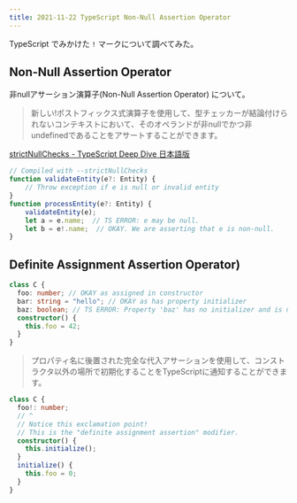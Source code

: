 ```yaml
---
title: 2021-11-22 TypeScript Non-Null Assertion Operator
---
```


TypeScript でみかけた `!` マークについて調べてみた。

## Non-Null Assertion Operator

非nullアサーション演算子(Non-Null Assertion Operator) について。

> 新しい!ポストフィックス式演算子を使用して、型チェッカーが結論付けられないコンテキストにおいて、そのオペランドが非nullでかつ非undefinedであることをアサートすることができます。

[strictNullChecks - TypeScript Deep Dive 日本語版](https://typescript-jp.gitbook.io/deep-dive/intro/strictnullchecks)

```ts
// Compiled with --strictNullChecks
function validateEntity(e?: Entity) {
    // Throw exception if e is null or invalid entity
}
function processEntity(e?: Entity) {
    validateEntity(e);
    let a = e.name;  // TS ERROR: e may be null.
    let b = e!.name;  // OKAY. We are asserting that e is non-null.
}
```

## Definite Assignment Assertion Operator)

```ts
class C {
  foo: number; // OKAY as assigned in constructor
  bar: string = "hello"; // OKAY as has property initializer
  baz: boolean; // TS ERROR: Property 'baz' has no initializer and is not assigned directly in the constructor.
  constructor() {
    this.foo = 42;
  }
}
```

> プロパティ名に後置された完全な代入アサーションを使用して、コンストラクタ以外の場所で初期化することをTypeScriptに通知することができます。

```ts
class C {
  foo!: number;
  // ^
  // Notice this exclamation point!
  // This is the "definite assignment assertion" modifier.
  constructor() {
    this.initialize();
  }
  initialize() {
    this.foo = 0;
  }
}
```
